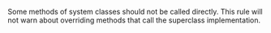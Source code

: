 Some methods of system classes should not be called directly. This rule will not warn about overriding methods that call the superclass implementation.
